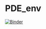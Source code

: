 # PDE_env
[![Binder](https://mybinder.org/badge_logo.svg)](https://mybinder.org/v2/gh/RaffaeleParadiso/PDE_env/main)
